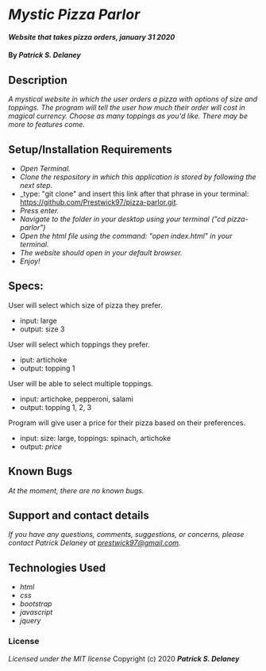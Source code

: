 # _Mystic Pizza Parlor_

#### _Website that takes pizza orders, january 31 2020_

#### By _**Patrick S. Delaney**_

## Description

_A mystical website in which the user orders a pizza with options of size and toppings. The program will tell the user how much their order will cost in magical currency. Choose as many toppings as you'd like. There may be more to features come._

## Setup/Installation Requirements

* _Open Terminal._
* _Clone the respository in which this application is stored by following the next step._
* _type: "git clone" and insert this link after that phrase in your terminal: https://github.com/Prestwick97/pizza-parlor.git.
* _Press enter._
* _Navigate to the folder in your desktop using your terminal ("cd pizza-parlor")_
* _Open the html file using the command: "open index.html" in your terminal._
* _The website should open in your default browser._
* _Enjoy!_

## Specs:

User will select which size of pizza they prefer.
* input: large
* output: size 3

User will select which toppings they prefer.
* iput: artichoke
* output: topping 1

User will be able to select multiple toppings.
* input: artichoke, pepperoni, salami
* output: topping 1, 2, 3

Program will give user a price for their pizza based on their preferences.
* input: size: large, toppings: spinach, artichoke
* output: *price*

## Known Bugs

_At the moment, there are no known bugs._

## Support and contact details

_If you have any questions, comments, suggestions, or concerns, please contact Patrick Delaney at prestwick97@gmail.com._

## Technologies Used

* _html_
* _css_
* _bootstrap_
* _javascript_
* _jquery_

### License
_Licensed under the MIT license_
Copyright (c) 2020 **_Patrick S. Delaney_**
